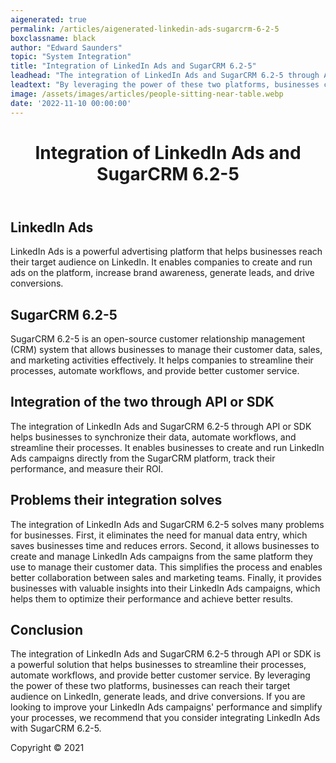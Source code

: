 ```yaml
---
aigenerated: true
permalink: /articles/aigenerated-linkedin-ads-sugarcrm-6-2-5
boxclassname: black
author: "Edward Saunders"
topic: "System Integration"
title: "Integration of LinkedIn Ads and SugarCRM 6.2-5"
leadhead: "The integration of LinkedIn Ads and SugarCRM 6.2-5 through API or SDK is a powerful solution that helps businesses to streamline their processes, automate workflows, and provide better customer service"
leadtext: "By leveraging the power of these two platforms, businesses can reach their target audience on LinkedIn, generate leads, and drive conversions. If you are looking to improve your LinkedIn Ads campaigns' performance and simplify your processes, we recommend that you consider integrating LinkedIn Ads with SugarCRM 6.2-5."
image: /assets/images/articles/people-sitting-near-table.webp
date: '2022-11-10 00:00:00'
---
```

<div class="arttext">	<header>
		<h1>Integration of LinkedIn Ads and SugarCRM 6.2-5</h1>
	</header>
	<article>
		<h2>LinkedIn Ads</h2>
		<p>LinkedIn Ads is a powerful advertising platform that helps businesses reach their target audience on LinkedIn. It enables companies to create and run ads on the platform, increase brand awareness, generate leads, and drive conversions.</p>
		<h2>SugarCRM 6.2-5</h2>
		<p>SugarCRM 6.2-5 is an open-source customer relationship management (CRM) system that allows businesses to manage their customer data, sales, and marketing activities effectively. It helps companies to streamline their processes, automate workflows, and provide better customer service.</p>
		<h2>Integration of the two through API or SDK</h2>
		<p>The integration of LinkedIn Ads and SugarCRM 6.2-5 through API or SDK helps businesses to synchronize their data, automate workflows, and streamline their processes. It enables businesses to create and run LinkedIn Ads campaigns directly from the SugarCRM platform, track their performance, and measure their ROI.</p>
		<h2>Problems their integration solves</h2>
		<p>The integration of LinkedIn Ads and SugarCRM 6.2-5 solves many problems for businesses. First, it eliminates the need for manual data entry, which saves businesses time and reduces errors. Second, it allows businesses to create and manage LinkedIn Ads campaigns from the same platform they use to manage their customer data. This simplifies the process and enables better collaboration between sales and marketing teams. Finally, it provides businesses with valuable insights into their LinkedIn Ads campaigns, which helps them to optimize their performance and achieve better results.</p>
		<h2>Conclusion</h2>
		<p>The integration of LinkedIn Ads and SugarCRM 6.2-5 through API or SDK is a powerful solution that helps businesses to streamline their processes, automate workflows, and provide better customer service. By leveraging the power of these two platforms, businesses can reach their target audience on LinkedIn, generate leads, and drive conversions. If you are looking to improve your LinkedIn Ads campaigns' performance and simplify your processes, we recommend that you consider integrating LinkedIn Ads with SugarCRM 6.2-5.</p>
	</article>
	<footer>
		<p>Copyright © 2021</p>
	</footer>
</div>